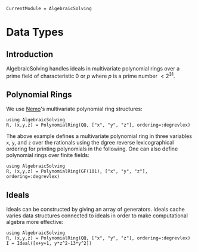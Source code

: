 ```@meta
CurrentModule = AlgebraicSolving
```

# Data Types

## Introduction

AlgebraicSolving handles ideals in multivariate polynomial rings over a prime 
field of characteristic $0$ or $p$ where $p$ is a prime number $<2^{31}$.

## Polynomial Rings

We use [Nemo](https://www.nemocas.org/index.html)'s multivariate polynomial 
ring structures:

```@repl
using AlgebraicSolving
R, (x,y,z) = PolynomialRing(QQ, ["x", "y", "z"], ordering=:degrevlex)
```
The above example defines a multivariate polynomial ring in three variables `x`, 
`y`, and `z` over the rationals using the dgree reverse lexicographical ordering 
for printing polynomials in the following. One can also define polynomial rings 
over finite fields:

```@repl
using AlgebraicSolving
R, (x,y,z) = PolynomialRing(GF(101), ["x", "y", "z"], ordering=:degrevlex)
```

## Ideals

Ideals can be constructed by giving an array of generators. Ideals cache varies 
data structures connected to ideals in order to make computational algebra more 
effective:

```@repl
using AlgebraicSolving
R, (x,y,z) = PolynomialRing(QQ, ["x", "y", "z"], ordering=:degrevlex)
I = Ideal([x+y+1, y*z^2-13*y^2])
```

